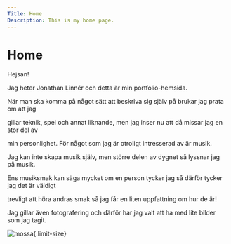 ```yaml
---
Title: Home
Description: This is my home page.
---
```


Home 
==========================

Hejsan!

Jag heter Jonathan Linnér och detta är min portfolio-hemsida.

När man ska komma på något sätt att beskriva sig själv på brukar jag prata om att jag

gillar teknik, spel och annat liknande, men jag inser nu att då missar jag en stor del av

min personlighet. För något som jag är otroligt intresserad av är musik.

Jag kan inte skapa musik själv, men större delen av dygnet så lyssnar jag på musik.

Ens musiksmak kan säga mycket om en person tycker jag så därför tycker jag det är väldigt

trevligt att höra andras smak så jag får en liten uppfattning om hur de är!

Jag gillar även fotografering och därför har jag valt att ha med lite bilder som jag tagit.

![mossa](image/snowMoss.jpg){.limit-size}
